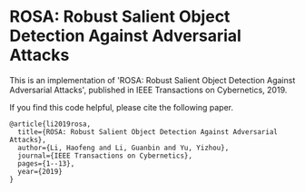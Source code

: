 # ROSA: Robust Salient Object Detection Against Adversarial Attacks

This is an implementation of 'ROSA: Robust Salient Object Detection Against Adversarial Attacks', published in IEEE Transactions on Cybernetics, 2019. 

If you find this code helpful, please cite the following paper.
```
@article{li2019rosa,
  title={ROSA: Robust Salient Object Detection Against Adversarial Attacks},
  author={Li, Haofeng and Li, Guanbin and Yu, Yizhou},
  journal={IEEE Transactions on Cybernetics},
  pages={1--13},
  year={2019}
}
```
